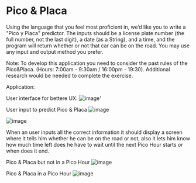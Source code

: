 # Pico & Placa
Using the language that you feel most proficient in, we’d like you to write a "Pico y Placa" predictor. The inputs should be a license plate number (the full number, not the last digit), a date (as a String), and a time, and the program will return whether or not that car can be on the road. You may use any input and output method you prefer.

Note: To develop this application you need to consider the past rules of the Pico&Placa. (Hours: 7:00am - 9:30am / 16:00pm - 19:30). Additional research would be needed to complete the exercise.

Application:

User interface for bettere UX.
![image](https://user-images.githubusercontent.com/74694516/113996879-34aa9480-981d-11eb-85cd-d840ee0638a8.png)'

User input to predict Pico & Placa
![image](https://user-images.githubusercontent.com/74694516/113997480-cca87e00-981d-11eb-9393-befb83ad1de8.png)

![image](https://user-images.githubusercontent.com/74694516/113997558-e2b63e80-981d-11eb-93f4-4a2955431aa0.png)

When an user inputs all the correct information it should display a screen where it tells him whether he can be on the road or not, also it lets him know how much time left does he have to wait until the next Pico Hour starts or when does it end.

Pico & Placa but not in a Pico Hour
![image](https://user-images.githubusercontent.com/74694516/113997320-a387ed80-981d-11eb-9ff8-05f2f9602aba.png)

Pico & Placa in a Pico Hour
![image](https://user-images.githubusercontent.com/74694516/113997815-1db87200-981e-11eb-99ba-baaa05be7f44.png)

